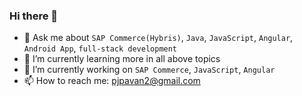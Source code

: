 ### Hi there 👋

- 💬 Ask me about `SAP Commerce(Hybris)`, `Java`, `JavaScript`, `Angular`, `Android App`, `full-stack development`
- 🌱 I’m currently learning more in all above topics
- 🔭 I’m currently working on `SAP Commerce`, `JavaScript`, `Angular`
- 📫 How to reach me: pjpavan2@gmail.com

<!--
**pavanjoshi/pavanjoshi** is a ✨ _special_ ✨ repository because its `README.md` (this file) appears on your GitHub profile.

Here are some ideas to get you started:

- 🔭 I’m currently working on ...
- 🌱 I’m currently learning ...
- 👯 I’m looking to collaborate on ...
- 🤔 I’m looking for help with ...
- 📫 How to reach me: ...
- 😄 Pronouns: ...
- ⚡ Fun fact: ...
-->

